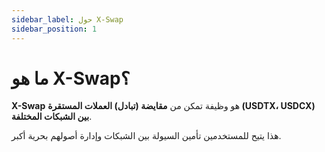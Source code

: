 ```yaml
---
sidebar_label: حول X-Swap
sidebar_position: 1
---
```


# ما هو X-Swap؟

**X-Swap** هو وظيفة تمكن من **مقايضة (تبادل) العملات المستقرة (USDTX، USDCX) بين الشبكات المختلفة**.

هذا يتيح للمستخدمين تأمين السيولة بين الشبكات وإدارة أصولهم بحرية أكبر.